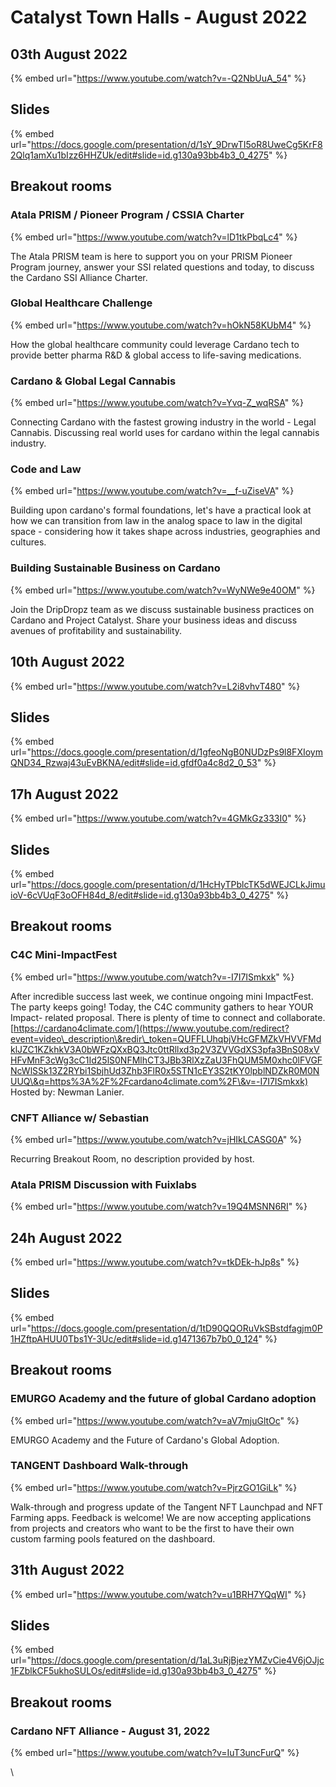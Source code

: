 # Catalyst Town Halls - August 2022

## 03th August 2022

{% embed url="https://www.youtube.com/watch?v=-Q2NbUuA_54" %}

## Slides

{% embed url="https://docs.google.com/presentation/d/1sY_9DrwTI5oR8UweCg5KrF82Qlq1amXu1bIzz6HHZUk/edit#slide=id.g130a93bb4b3_0_4275" %}

## Breakout rooms

### Atala PRISM / Pioneer Program / CSSIA Charter

{% embed url="https://www.youtube.com/watch?v=lD1tkPbqLc4" %}

The Atala PRISM team is here to support you on your PRISM Pioneer Program journey, answer your SSI related questions and today, to discuss the Cardano SSI Alliance Charter.

### Global Healthcare Challenge 

{% embed url="https://www.youtube.com/watch?v=hOkN58KUbM4" %}

How the global healthcare community could leverage Cardano tech to provide better pharma R\&D & global access to life-saving medications.

### Cardano & Global Legal Cannabis

{% embed url="https://www.youtube.com/watch?v=Yvq-Z_wqRSA" %}

Connecting Cardano with the fastest growing industry in the world - Legal Cannabis. Discussing real world uses for cardano within the legal cannabis industry.

### Code and Law

{% embed url="https://www.youtube.com/watch?v=__f-uZiseVA" %}

Building upon cardano's formal foundations, let's have a practical look at how we can transition from law in the analog space to law in the digital space - considering how it takes shape across industries, geographies and cultures.

### Building Sustainable Business on Cardano

{% embed url="https://www.youtube.com/watch?v=WyNWe9e40OM" %}

Join the DripDropz team as we discuss sustainable business practices on Cardano and Project Catalyst. Share your business ideas and discuss avenues of profitability and sustainability.

## 10th August 2022

{% embed url="https://www.youtube.com/watch?v=L2i8vhvT480" %}

## Slides

{% embed url="https://docs.google.com/presentation/d/1gfeoNgB0NUDzPs9l8FXIoymQND34_Rzwaj43uEvBKNA/edit#slide=id.gfdf0a4c8d2_0_53" %}

## 17h August 2022

{% embed url="https://www.youtube.com/watch?v=4GMkGz333I0" %}

## Slides

{% embed url="https://docs.google.com/presentation/d/1HcHyTPblcTK5dWEJCLkJimuioV-6cVUqF3oOFH84d_8/edit#slide=id.g130a93bb4b3_0_4275" %}

## Breakout rooms

### C4C Mini-ImpactFest

{% embed url="https://www.youtube.com/watch?v=-I7I7ISmkxk" %}

After incredible success last week, we continue ongoing mini ImpactFest. The party keeps going! Today, the C4C community gathers to hear YOUR Impact- related proposal. There is plenty of time to connect and collaborate. [https://cardano4climate.com/](https://www.youtube.com/redirect?event=video\_description\&redir\_token=QUFFLUhqbjVHcGFMZkVHVVFMdklJZC1KZkhkV3A0bWFzQXxBQ3Jtc0ttRllxd3p2V3ZVVGdXS3pfa3BnS08xVHFvMnF3cWg3cC1Id25lS0NFMlhCT3JBb3RlXzZaU3FhQUM5M0xhc0lFVGFNcWlSSk13Z2RYbi1SbjhUd3Zhb3FlR0x5STN1cEY3S2tKY0lpblNDZkR0M0NUUQ\&q=https%3A%2F%2Fcardano4climate.com%2F\&v=-I7I7ISmkxk) Hosted by: Newman Lanier.

### CNFT Alliance w/ Sebastian

{% embed url="https://www.youtube.com/watch?v=jHIkLCASG0A" %}

Recurring Breakout Room, no description provided by host.

### Atala PRISM Discussion with Fuixlabs

{% embed url="https://www.youtube.com/watch?v=19Q4MSNN6RI" %}

## 24h August 2022

{% embed url="https://www.youtube.com/watch?v=tkDEk-hJp8s" %}

## Slides

{% embed url="https://docs.google.com/presentation/d/1tD90QQORuVkSBstdfagjm0P1HZftpAHUU0Tbs1Y-3Uc/edit#slide=id.g1471367b7b0_0_124" %}

## Breakout rooms

### EMURGO Academy and the future of global Cardano adoption

{% embed url="https://www.youtube.com/watch?v=aV7mjuGltOc" %}

EMURGO Academy and the Future of Cardano's Global Adoption.

### TANGENT Dashboard Walk-through

{% embed url="https://www.youtube.com/watch?v=PjrzGO1GiLk" %}

Walk-through and progress update of the Tangent NFT Launchpad and NFT Farming apps. Feedback is welcome! We are now accepting applications from projects and creators who want to be the first to have their own custom farming pools featured on the dashboard.

## 31th August 2022

{% embed url="https://www.youtube.com/watch?v=u1BRH7YQqWI" %}

## Slides

{% embed url="https://docs.google.com/presentation/d/1aL3uRjBjezYMZvCie4V6jOJjc1FZblkCF5ukhoSULOs/edit#slide=id.g130a93bb4b3_0_4275" %}

## Breakout rooms&#x20;

### Cardano NFT Alliance - August 31, 2022

{% embed url="https://www.youtube.com/watch?v=IuT3uncFurQ" %}

\


## &#x20;

## &#x20;  
